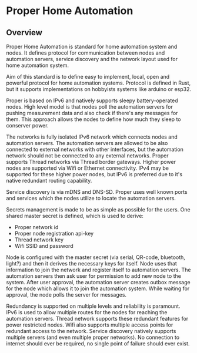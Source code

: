 # Proper Home Automation

## Overview

Proper Home Automation is standard for home automation system and nodes. It defines protocol
for communication between nodes and automation servers, service discovery and the network layout used
for home automation system.

Aim of this standard is to define easy to implement, local, open and powerful protocol for home
automation systems. Protocol is defined in Rust, but it supports implementations on hobbyists
systems like arduino or esp32.

Proper is based on IPv6 and natively supports sleepy battery-operated nodes. High level model is that
nodes poll the automation servers for pushing measurement data and also check if there's any messages
for them. This approach allows the nodes to define how much they sleep to conserver power.

The networks is fully isolated IPv6 network which connects nodes and automation servers. The automation
servers are allowed to be also connected to external networks with other interfaces, but the automation
network should not be connected to any external networks. Proper supports Thread networks via Thread
border gateways. Higher power nodes are supported via Wifi or Ethernet connectivity. IPv4 may be
supported for these higher power nodes, but IPv6 is preferred due to it's native redundant routing
capability.

Service discovery is via mDNS and DNS-SD. Proper uses well known ports and services which the nodes
utilize to locate the automation servers.

Secrets management is made to be as simple as possible for the users. One shared master secret is
defined, which is used to derive:
- Proper network id
- Proper node registration api-key
- Thread network key
- Wifi SSID and password

Node is configured with the master secret (via serial, QR-code, bluetooth, light?) and then it derives
the necessary keys for itself. Node uses that information to join the network and register itself to
automation servers. The automation servers then ask user for permission to add new node to the system.
After user approval, the automation server creates outbox message for the node which allows it to join
the automation system. While waiting for approval, the node polls the server for messages.

Redundancy is supported on multiple levels and reliability is paramount. IPv6 is used to allow multiple
routes for the nodes for reaching the automation servers. Thread network supports these redundant features
for power restricted nodes. Wifi also supports multiple access points for redundant access to the network.
Service discovery natively supports multiple servers (and even multiple proper networks). No connection
to internet should ever be required, no single point of failure should ever exist.